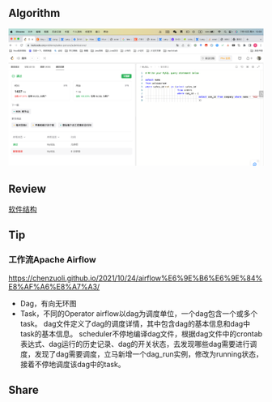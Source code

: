 ## Algorithm

![img.png](../../../images/temp/sisyphus-2023-07-16-lc.png)

## Review

[软件结构](https://medium.com/bytebytego-system-design-alliance/the-architects-blueprint-understanding-software-styles-and-patterns-with-cheatsheet-5c1f5fd55bbd)

## Tip

### 工作流Apache Airflow
https://chenzuoli.github.io/2021/10/24/airflow%E6%9E%B6%E6%9E%84%E8%AF%A6%E8%A7%A3/
* Dag，有向无环图
* Task，不同的Operator
airflow以dag为调度单位，一个dag包含一个或多个task。
dag文件定义了dag的调度详情，其中包含dag的基本信息和dag中task的基本信息。
scheduler不停地编译dag文件，根据dag文件中的crontab表达式、dag运行的历史记录、dag的开关状态，去发现哪些dag需要进行调度，发现了dag需要调度，立马新增一个dag_run实例，修改为running状态，接着不停地调度该dag中的task。

## Share
